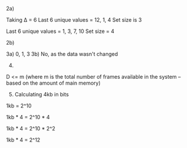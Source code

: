 


2a)

Taking Δ = 6
Last 6 unique values =  12, 1, 4 
Set size is 3 

Last 6 unique values = 1, 3, 7, 10
Set size = 4

2b) 

3a) 0, 1, 3
3b) No, as the data wasn't changed

4)

D <= m
(where m is the total number of frames available in the system – based on the amount of main memory)

5) Calculating 4kb in bits

1kb = 2^10

1kb * 4 = 2^10 * 4

1kb * 4 = 2^10 * 2^2

1kb * 4 = 2^12


